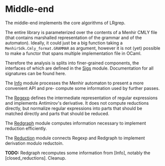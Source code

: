 # Middle-end

The middle-end implements the core algorithms of LRgrep.

The entire library is parameterized over the contents of a Menhir CMLY file  (that contains  marshalled representation of the grammar and of the automaton). Ideally, it could just be a big function taking a `MenhirSdk.Cmly_format.GRAMMAR` as argument, however it is not (yet) possible to make a functor that spans multiple implementation file in OCaml.

Therefore the analysis is splits into finer-grained components, the interfaces of which are defined in the [Sigs](sigs.ml) module. Documentation for all signatures can be found here.

The [Info](info.ml) module processes the Menhir automaton to present a more convenient API and pre- compute some information used by further passes.

The [Regexp](regexp.ml) defines the intermediate representation of regular expressions and implements Antimirov's derivative. It does not compute reductions directly, but normalize regular expressions into parts that should be matched directly and parts that should be reduced.

The [Redgraph](redgraph.ml) module computes information necessary to implement reduction efficiently.

The [Reduction](reduction.ml) module connects Regexp and Redgraph to implement derivation modulo reductoin. 

**TODO:** Redgraph recomputes some information from [Info], notably the [closed_reductions]. Cleanup.
